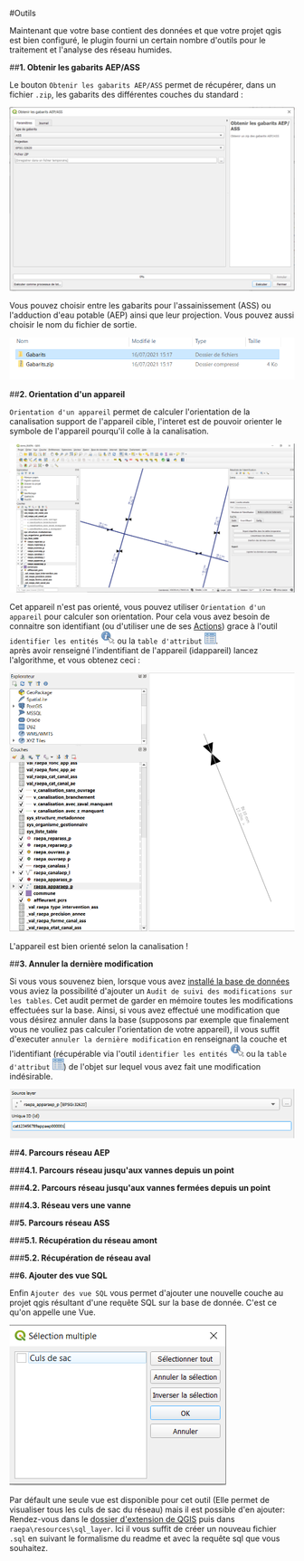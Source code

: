 #Outils

Maintenant que votre base contient des données et que votre projet qgis est bien configuré, 
le plugin fourni un certain nombre d'outils pour le traitement et l'analyse des réseau humides. 

##__1. Obtenir les gabarits AEP/ASS__

Le bouton `Obtenir les gabarits AEP/ASS` permet de récupérer, dans un fichier `.zip`, les gabarits des différentes couches du standard :

![Process Gabarits](../media/Obt_gabarits.png)

Vous pouvez choisir entre les gabarits pour l'assainissement (ASS) ou l'adduction d'eau potable (AEP) ainsi que leur projection.
Vous pouvez aussi choisir le nom du fichier de sortie.

![résultat](../media/resultat_gabarits.PNG)

##__2. Orientation d'un appareil__

`Orientation d'un appareil` permet de calculer l'orientation de la canalisation support de l'appareil cible, l'interet est de pouvoir orienter
le symbole de l'appareil pourqu'il colle à la canalisation.

![appareil non orienté](../media/app_NO_2.png)

Cet appareil n'est pas orienté, vous pouvez utiliser `Orientation d'un appareil` pour calculer son orientation.
Pour cela vous avez besoin de connaitre son identifiant (ou d'utiliser une de ses [Actions](../Actions/)) grace à l'outil 
`identifier les entités` ![icone outil](../media/Icone_id_data.png) ou la `table d'attribut` ![icone table](../media/Icone_table.png).
<br/> après avoir renseigné l'indentifiant de l'appareil (idappareil) lancez l'algorithme, et vous obtenez ceci :

![appareil non orienté](../media/app_O.png)

L'appareil est bien orienté selon la canalisation !

##__3. Annuler la dernière modification__

Si vous vous souvenez bien, lorsque vous avez [installé la base de données](../Config/#12-installation-de-la-base) vous aviez la possibilité d'ajouter un
`Audit de suivi des modifications sur les tables`. Cet audit permet de garder en mémoire toutes les modifications effectuées sur la base.
Ainsi, si vous avez effectué une modification que vous désirez annuler dans la base (supposons par exemple que finalement vous ne vouliez pas calculer 
l'orientation de votre appareil), il vous suffit d'executer `annuler la dernière modification`
en renseignant la couche et l'identifiant (récupérable via l'outil `identifier les entités` ![icone outil](../media/Icone_id_data.png) ou la
`table d'attribut` ![icone table](../media/Icone_table.png)) de l'objet sur lequel vous avez fait une modification indésirable.

![annuler modification](../media/Annuler_modif.png)

##__4. Parcours réseau AEP__

###__4.1. Parcours réseau jusqu'aux vannes depuis un point__

###__4.2. Parcours réseau jusqu'aux vannes fermées depuis un point__

###__4.3. Réseau vers une vanne__

##__5. Parcours réseau ASS__

###__5.1. Récupération du réseau amont__

###__5.2. Récupération de réseau aval__

##__6. Ajouter des vue SQL__

Enfin `Ajouter des vue SQL` vous permet d'ajouter une nouvelle couche au projet qgis résultant d'une requête SQL sur la base de donnée. 
C'est ce qu'on appelle une Vue. 

![Vues SQL](../media/Vue_sql.png)

Par défault une seule vue est disponible pour cet outil (Elle permet de visualiser tous les culs de sac du réseau) mais il est possible d'en ajouter:
<br/>Rendez-vous dans le [dossier d'extension de QGIS](https://docs.qgis.org/3.10/fr/docs/user_manual/plugins/plugins.html) puis dans `raepa\resources\sql_layer`.
Ici il vous suffit de créer un nouveau fichier `.sql` en suivant le formalisme du readme et avec la requête sql que vous souhaitez.